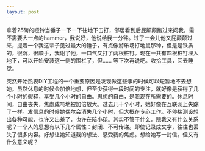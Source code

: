 ```yaml
---
layout: post
---
```


拿着25磅的哑铃当锤子一下一下往地下击打，邻居看到后屁颠颠跑过来问我，需不需要大一点的hammer，我说好，他说给我一分钟。过了一会儿他又屁颠颠过来，提着一个我这辈子见过最大的锤子，有点像游乐场打地鼠那种，但是是铁质的，很沉，很顺手，我谢了他，一口气又打了两根桩钉。现在一共有四根桩钉埋入地下，可以开始安装这一侧的围栏了，但…… 等下次再说吧。收拾工具，回去睡觉。

突然开始热衷DIY工程的一个重要原因是发现做这些事的时候可以短暂地不去想她。虽然休息的时候会加倍地想，但至少获得一段时间的专注，就好像是获得了几个小时的假释，享受几个小时的自由。思想的自由，是我现在所需要的。休息时间，自由丧失，焦虑成吨地被加倍放大。过去几十个小时，她好像在互联网上失踪了一样。发信息的时候她偶尔会消失几个小时，但大概在专心工作。不停揣测设想出各种可能，也许又出差了，也许在陪小孩。其实不管干什么，跟我又有什么关系呢？一个人的思想有以下几个属性：封闭、不可传递。即使记录成文字，往往也丢失了很多内容。好想让她知道我的想法、感受我的焦虑。想给她写一封信。但又有什么意义呢？